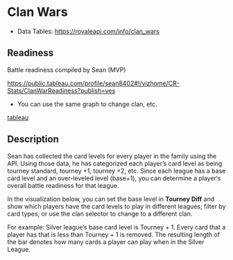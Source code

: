# Clan Wars

- Data Tables: https://royaleapi.com/info/clan_wars

## Readiness

Battle readiness compiled by Sean (MVP)

https://public.tableau.com/profile/sean8402#!/vizhome/CR-Stats/ClanWarReadiness?publish=yes

- You can use the same graph to change clan, etc.

[tableau](../inc/embed/tableau.html ':include :type=html width=100% height=600px')

## Description

Sean has collected the card levels for every player in the family using the API. Using those data, he has categorized each player’s card level as being tourney standard, tourney +1, tourney +2, etc. Since each league has a base card level and an over-leveled level (base+1), you can determine a player‘s overall battle readiness for that league.

In the visualization below, you can set the base level in **Tourney Diff** and show which players have the card levels to play in different leagues; filter by card types; or use the clan selector to change to a different clan.

For example: Silver league’s base card level is Tourney + 1. Every card that a player has that is less than Tourney + 1 is removed. The resulting length of the bar denotes how many cards a player can play when in the Silver League.
